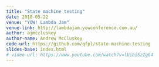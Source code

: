 ```yaml
---
title: "State machine testing"
date: 2018-05-22
venue: "YOW! Lambda Jam"
venue-link: http://lambdajam.yowconference.com.au/
author: ajmccluskey
author-name: Andrew McCluskey
code-url: https://github.com/qfpl/state-machine-testing
slides-base: index.html
# video-url: https://www.youtube.com/watch?v=lUibiSzIgG4
---
```

